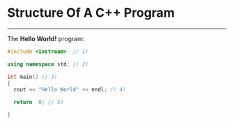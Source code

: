 <h1>Structure Of A C++ Program</h1>
<hr />

<p>The <strong>Hello World!</strong> program: </p>

```C++
#include <iostream>  // 1)

using namespace std; // 2)

int main() // 3)
{
  cout << "Hello World" << endl; // 4)

  return  0; // 5)

}
```

